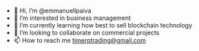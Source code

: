 - 👋 Hi, I’m @emmanuellpaiva
- 👀 I’m interested in business management
- 🌱 I’m currently learning how best to sell blockchain technology
- 💞️ I’m looking to collaborate on commercial projects
- 📫 How to reach me timerptrading@gmail.com

<!---
emmanuellpaiva/emmanuellpaiva is a ✨ special ✨ repository because its `README.md` (this file) appears on your GitHub profile.
You can click the Preview link to take a look at your changes.
--->
